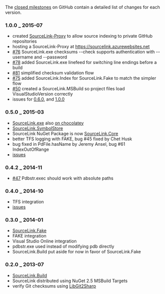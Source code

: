 
The [closed milestones](https://github.com/ctaggart/SourceLink/milestones?state=closed) on GitHub contain a detailed list of changes for each version.

### 1.0.0 _ 2015-07
  * created [SourceLink-Proxy](https://github.com/ctaggart/SourceLink-Proxy) to allow source indexing to private GitHub repositories
  * hosting a SourceLink-Proxy at https://sourcelink.azurewebsites.net
  * [#76](https://github.com/ctaggart/SourceLink/issues/76) SourceLink.exe checksums --check supports authentication with --username and --password
  * [#78](https://github.com/ctaggart/SourceLink/issues/78) added SourceLink.exe linefeed for switching line endings before a build
  * [#81](https://github.com/ctaggart/SourceLink/issues/81) simplified checksum validation flow
  * [#75](https://github.com/ctaggart/SourceLink/issues/75) added SourceLink.Index for SourceLink.Fake to match the simpler flow
  * [#50](https://github.com/ctaggart/SourceLink/issues/50) created a SourceLink.MSBuild so project files load VisualStudioVersion correctly
  * issues for [0.6.0](https://github.com/ctaggart/SourceLink/issues?q=milestone%3A0.6.0), and [1.0.0](https://github.com/ctaggart/SourceLink/issues?q=milestone%3A1.0.0)

### 0.5.0 _ 2015-03
  * [SourceLink.exe](http://www.nuget.org/packages/SourceLink) also [on chocolatey](https://chocolatey.org/packages/SourceLink)
  * [SourceLink.SymbolStore](http://www.nuget.org/packages/SourceLink.Store)
  * SourceLink NuGet Package is now [SourceLink.Core](https://www.nuget.org/packages/SourceLink.Core)
  * better TFS logging with FAKE, bug #45 fixed by Chet Husk
  * bug fixed in PdFile.hasName by Jeremy Ansel, bug #61 IndexOutOfRange
  * [issues](https://github.com/ctaggart/SourceLink/issues?q=milestone%3A0.5.0)

### 0.4.2 _ 2014-11
  * [#47](https://github.com/ctaggart/SourceLink/issues/47) Pdbstr.exec should work with absolute paths

### 0.4.0 _ 2014-10
  * TFS integration
  * [issues](https://github.com/ctaggart/SourceLink/issues?q=milestone%3A0.4.0)

### 0.3.0 _ 2014-01
  * [SourceLink.Fake](http://www.nuget.org/packages/SourceLink.Fake)
  * FAKE integration
  * Visual Studio Online integration
  * pdbstr.exe used instead of modifying pdb directly
  * SourceLink.Build put aside for now in favor of SourceLink.Fake

### 0.2.0 _ 2013-07
  * [SourceLink.Build](http://www.nuget.org/packages/SourceLink.Build)
  * SourceLink distributed using NuGet 2.5 MSBuild Targets
  * verify Git checksums using [LibGit2Sharp](http://libgit2.github.com/)